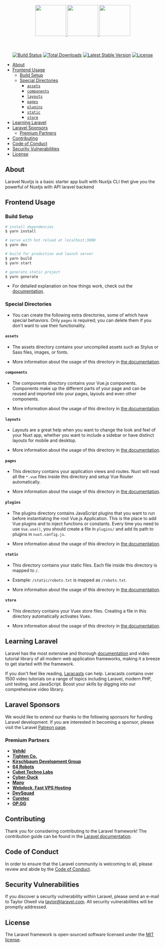 <p  align="center" style="margin-bottom:50px">
  <a href="https://laravel.com" target="_blank">
    <img src="https://laravel.com/img/logomark.min.svg" width="100">
  </a>
  <a href="https://nuxtjs.org/" target="_blank">
    <img src="https://nuxtjs.org/logos/nuxt.svg" width="100">
  </a>
  <a href="https://vuetifyjs.com/en/" target="_blank">
    <img src="https://cdn.vuetifyjs.com/docs/images/logos/vuetify-logo-dark.svg" width="100">
  </a>
</p>

<p align="center">
<a href="https://travis-ci.org/laravel/framework"><img src="https://travis-ci.org/laravel/framework.svg" alt="Build Status"></a>
<a href="https://packagist.org/packages/laravel/framework"><img src="https://img.shields.io/packagist/dt/laravel/framework" alt="Total Downloads"></a>
<a href="https://packagist.org/packages/laravel/framework"><img src="https://img.shields.io/packagist/v/laravel/framework" alt="Latest Stable Version"></a>
<a href="https://packagist.org/packages/laravel/framework"><img src="https://img.shields.io/packagist/l/laravel/framework" alt="License"></a>
</p>

- [About](#about)
- [Frontend Usage](#frontend-usage)
  - [Build Setup](#build-setup)
  - [Special Directories](#special-directories)
    - [`assets`](#assets)
    - [`components`](#components)
    - [`layouts`](#layouts)
    - [`pages`](#pages)
    - [`plugins`](#plugins)
    - [`static`](#static)
    - [`store`](#store)
- [Learning Laravel](#learning-laravel)
- [Laravel Sponsors](#laravel-sponsors)
  - [Premium Partners](#premium-partners)
- [Contributing](#contributing)
- [Code of Conduct](#code-of-conduct)
- [Security Vulnerabilities](#security-vulnerabilities)
- [License](#license)

## About

Laravel Nuxtjs is a basic starter app built with Nuxtjs CLI thet give you the powerful of Nuxtjs with API laravel backend

## Frontend Usage

### Build Setup

```bash
# install dependencies
$ yarn install

# serve with hot reload at localhost:3000
$ yarn dev

# build for production and launch server
$ yarn build
$ yarn start

# generate static project
$ yarn generate
```

- For detailed explanation on how things work, check out the [documentation](https://nuxtjs.org).

### Special Directories

- You can create the following extra directories, some of which have special behaviors. Only `pages` is required; you can delete them if you don't want to use their functionality.

#### `assets`

- The assets directory contains your uncompiled assets such as Stylus or Sass files, images, or fonts.

- More information about the usage of this directory in [the documentation](https://nuxtjs.org/docs/2.x/directory-structure/assets).

#### `components`

- The components directory contains your Vue.js components. Components make up the different parts of your page and can be reused and imported into your pages, layouts and even other components.

- More information about the usage of this directory in [the documentation](https://nuxtjs.org/docs/2.x/directory-structure/components).

#### `layouts`

- Layouts are a great help when you want to change the look and feel of your Nuxt app, whether you want to include a sidebar or have distinct layouts for mobile and desktop.

- More information about the usage of this directory in [the documentation](https://nuxtjs.org/docs/2.x/directory-structure/layouts).

#### `pages`

- This directory contains your application views and routes. Nuxt will read all the `*.vue` files inside this directory and setup Vue Router automatically.

- More information about the usage of this directory in [the documentation](https://nuxtjs.org/docs/2.x/get-started/routing).

#### `plugins`

- The plugins directory contains JavaScript plugins that you want to run before instantiating the root Vue.js Application. This is the place to add Vue plugins and to inject functions or constants. Every time you need to use `Vue.use()`, you should create a file in `plugins/` and add its path to plugins in `nuxt.config.js`.

- More information about the usage of this directory in [the documentation](https://nuxtjs.org/docs/2.x/directory-structure/plugins).

#### `static`

- This directory contains your static files. Each file inside this directory is mapped to `/`.

- Example: `/static/robots.txt` is mapped as `/robots.txt`.

- More information about the usage of this directory in [the documentation](https://nuxtjs.org/docs/2.x/directory-structure/static).

#### `store`

- This directory contains your Vuex store files. Creating a file in this directory automatically activates Vuex.

- More information about the usage of this directory in [the documentation](https://nuxtjs.org/docs/2.x/directory-structure/store).

## Learning Laravel

Laravel has the most extensive and thorough [documentation](https://laravel.com/docs) and video tutorial library of all modern web application frameworks, making it a breeze to get started with the framework.

If you don't feel like reading, [Laracasts](https://laracasts.com) can help. Laracasts contains over 1500 video tutorials on a range of topics including Laravel, modern PHP, unit testing, and JavaScript. Boost your skills by digging into our comprehensive video library.

## Laravel Sponsors

We would like to extend our thanks to the following sponsors for funding Laravel development. If you are interested in becoming a sponsor, please visit the Laravel [Patreon page](https://patreon.com/taylorotwell).

### Premium Partners

- **[Vehikl](https://vehikl.com/)**
- **[Tighten Co.](https://tighten.co)**
- **[Kirschbaum Development Group](https://kirschbaumdevelopment.com)**
- **[64 Robots](https://64robots.com)**
- **[Cubet Techno Labs](https://cubettech.com)**
- **[Cyber-Duck](https://cyber-duck.co.uk)**
- **[Many](https://www.many.co.uk)**
- **[Webdock, Fast VPS Hosting](https://www.webdock.io/en)**
- **[DevSquad](https://devsquad.com)**
- **[Curotec](https://www.curotec.com/services/technologies/laravel/)**
- **[OP.GG](https://op.gg)**

## Contributing

Thank you for considering contributing to the Laravel framework! The contribution guide can be found in the [Laravel documentation](https://laravel.com/docs/contributions).

## Code of Conduct

In order to ensure that the Laravel community is welcoming to all, please review and abide by the [Code of Conduct](https://laravel.com/docs/contributions#code-of-conduct).

## Security Vulnerabilities

If you discover a security vulnerability within Laravel, please send an e-mail to Taylor Otwell via [taylor@laravel.com](mailto:taylor@laravel.com). All security vulnerabilities will be promptly addressed.

## License

The Laravel framework is open-sourced software licensed under the [MIT license](https://opensource.org/licenses/MIT).
